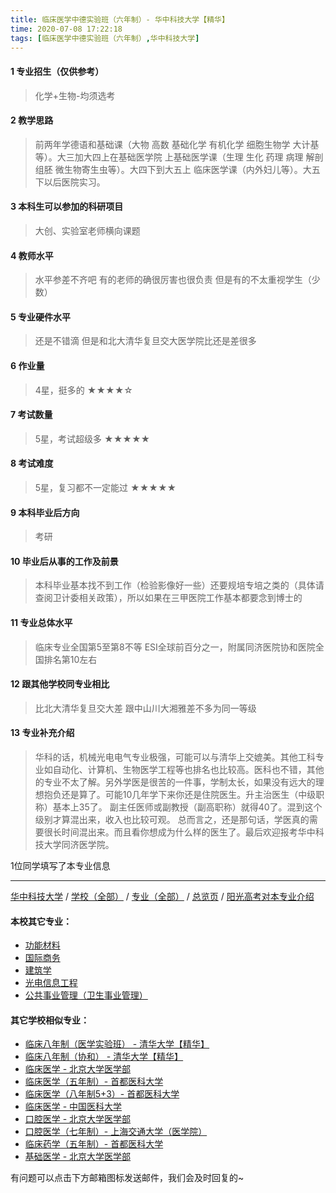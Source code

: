 ```yaml
---
title: 临床医学中德实验班（六年制）- 华中科技大学【精华】
time: 2020-07-08 17:22:18
tags: [临床医学中德实验班（六年制）,华中科技大学]
---
```

#### 1 专业招生（仅供参考）  
> 化学+生物-均须选考


#### 2 教学思路
> 前两年学德语和基础课（大物 高数 基础化学 有机化学 细胞生物学 大计基等）。大三加大四上在基础医学院 上基础医学课（生理 生化 药理 病理 解剖 组胚 微生物寄生虫等）。大四下到大五上 临床医学课（内外妇儿等）。大五下以后医院实习。


#### 3 本科生可以参加的科研项目
>  大创、实验室老师横向课题


#### 4 教师水平
> 水平参差不齐吧 有的老师的确很厉害也很负责 但是有的不太重视学生（少数）


#### 5 专业硬件水平
> 还是不错滴 但是和北大清华复旦交大医学院比还是差很多


#### 6 作业量
>4星，挺多的
★★★★☆


#### 7 考试数量
>5星，考试超级多
★★★★★

#### 8 考试难度
> 5星，复习都不一定能过
★★★★★


#### 9 本科毕业后方向
> 考研


#### 10 毕业后从事的工作及前景
> 本科毕业基本找不到工作（检验影像好一些）还要规培专培之类的（具体请查阅卫计委相关政策），所以如果在三甲医院工作基本都要念到博士的


#### 11 专业总体水平
> 临床专业全国第5至第8不等 ESI全球前百分之一，附属同济医院协和医院全国排名第10左右


#### 12 跟其他学校同专业相比
> 比北大清华复旦交大差 跟中山川大湘雅差不多为同一等级


#### 13 专业补充介绍
> 华科的话，机械光电电气专业极强，可能可以与清华上交媲美。其他工科专业如自动化、计算机、生物医学工程等也排名也比较高。医科也不错，其他的专业不太了解。另外学医是很苦的一件事，学制太长，如果没有远大的理想抱负还是算了。可能10几年学下来你还是住院医生。升主治医生（中级职称）基本上35了。 副主任医师或副教授（副高职称）就得40了。混到这个级别才算混出来，收入也比较可观。
总而言之，还是那句话，学医真的需要很长时间混出来。而且看你想成为什么样的医生了。最后欢迎报考华中科技大学同济医学院。

1位同学填写了本专业信息
***
[华中科技大学](https://univgo.github.io/2020/07/08/华中科技大学) / [学校（全部）](https://univgo.github.io/2020/07/09/学校汇总页) / [专业（全部）](https://univgo.github.io/2020/07/09/专业汇总页) / [总览页](https://univgo.github.io/2020/07/09/总览) / [阳光高考对本专业介绍](http://gaokao.chsi.com.cn/sch/zyk/view.do?schId=73395973&specId=73385072)
#### 本校其它专业：
- [功能材料](https://univgo.github.io/2020/07/08/功能材料%20-%20华中科技大学)
- [国际商务](https://univgo.github.io/2020/07/08/国际商务%20-%20华中科技大学)
- [建筑学](https://univgo.github.io/2020/07/08/建筑学%20-%20华中科技大学)
- [光电信息工程](https://univgo.github.io/2020/07/08/光电信息工程%20-%20华中科技大学)
- [公共事业管理（卫生事业管理）](https://univgo.github.io/2020/07/08/公共事业管理（卫生事业管理）-%20华中科技大学)

#### 其它学校相似专业：
- [临床八年制（医学实验班） - 清华大学【精华】](https://univgo.github.io/2020/07/14/临床八年制（医学实验班）-%20清华大学)
- [临床八年制（协和） - 清华大学【精华】](https://univgo.github.io/2020/07/14/临床八年制（协和）-%20清华大学)
- [临床医学 - 北京大学医学部](https://univgo.github.io/2020/07/08/临床医学%20-%20北京大学医学部)
- [临床医学（五年制）- 首都医科大学](https://univgo.github.io/2020/07/08/临床医学（五年制）%20-%20首都医科大学)
- [临床医学（八年制5+3）- 首都医科大学](https://univgo.github.io/2020/07/08/临床医学（八年制5+3）%20-%20首都医科大学)
- [临床医学 - 中国医科大学](https://univgo.github.io/2020/07/08/临床医学%20-%20中国医科大学)
- [口腔医学 - 北京大学医学部](https://univgo.github.io/2020/07/08/口腔医学%20-%20北京大学医学部)
- [口腔医学（七年制）- 上海交通大学（医学院）](https://univgo.github.io/2020/07/08/口腔医学七年制%20-%20上海交通大学（医学院）)
- [临床药学（五年制）- 首都医科大学](https://univgo.github.io/2020/07/08/临床药学（五年制）-%20首都医科大学)
- [基础医学 - 北京大学医学部](https://univgo.github.io/2020/07/08/基础医学%20-%20北京大学医学部)


有问题可以点击下方邮箱图标发送邮件，我们会及时回复的~